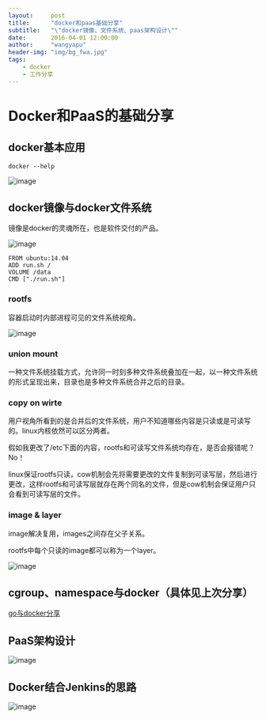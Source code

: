 ```yaml
---
layout:     post
title:      "docker和paas基础分享"
subtitle:   "\"docker镜像、文件系统、paas架构设计\""
date:       2016-04-01 12:00:00
author:     "wangyapu"
header-img: "img/bg_fwa.jpg"
tags:
    - docker
    - 工作分享
---
```


# Docker和PaaS的基础分享

## docker基本应用

    docker --help
    
![image](https://github.com/wangyapu0714/my_post/raw/master/md_pic/docker/docker_command.png)


## docker镜像与docker文件系统

镜像是docker的灵魂所在，也是软件交付的产品。

![image](https://github.com/wangyapu0714/my_post/raw/master/md_pic/docker/docker_system.png)


    FROM ubuntu:14.04
    ADD run.sh /
    VOLUME /data
    CMD ["./run.sh"]
    
### rootfs

容器启动时内部进程可见的文件系统视角。

![image](https://github.com/wangyapu0714/my_post/raw/master/md_pic/docker/rootfs.png)

### union mount

一种文件系统挂载方式，允许同一时刻多种文件系统叠加在一起，以一种文件系统的形式呈现出来，目录也是多种文件系统合并之后的目录。

### copy on wirte

用户视角所看到的是合并后的文件系统，用户不知道哪些内容是只读或是可读写的。linux内核依然可以区分两者。

假如我更改了/etc下面的内容，rootfs和可读写文件系统均存在，是否会报错呢？
No！

linux保证rootfs只读，cow机制会先将需要更改的文件复制到可读写层，然后进行更改，这样rootfs和可读写层就存在两个同名的文件，但是cow机制会保证用户只会看到可读写层的文件。

### image & layer

image解决复用，images之间存在父子关系。

rootfs中每个只读的image都可以称为一个layer。

![image](https://github.com/wangyapu0714/my_post/raw/master/md_pic/docker/layer.png)

## cgroup、namespace与docker（具体见上次分享）

[go与docker分享](http://wangyapu0714.github.io/2016/01/28/go_docker_share/)


## PaaS架构设计

![image](https://github.com/wangyapu0714/my_post/raw/master/md_pic/docker/init_instance.png)


## Docker结合Jenkins的思路


![image](https://github.com/wangyapu0714/my_post/raw/master/md_pic/docker/docker_Jenkins.png)

